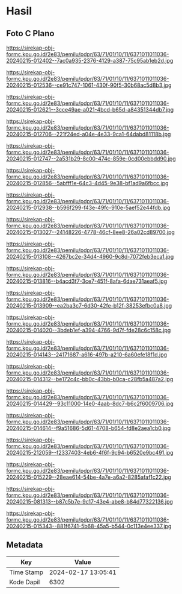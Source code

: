 # Hasil

## Foto C Plano

https://sirekap-obj-formc.kpu.go.id/2e83/pemilu/pdpr/63/71/01/10/11/6371011011036-20240215-012402--7ac0a935-2376-4129-a387-75c95ab1eb2d.jpg

https://sirekap-obj-formc.kpu.go.id/2e83/pemilu/pdpr/63/71/01/10/11/6371011011036-20240215-012536--ce91c747-1061-430f-90f5-30b68ac5d8b3.jpg

https://sirekap-obj-formc.kpu.go.id/2e83/pemilu/pdpr/63/71/01/10/11/6371011011036-20240215-012621--3cce49ae-a021-4bcd-b65d-a84351344db7.jpg

https://sirekap-obj-formc.kpu.go.id/2e83/pemilu/pdpr/63/71/01/10/11/6371011011036-20240215-012706--221f24ed-a04e-4e33-9ca1-64dabd81118b.jpg

https://sirekap-obj-formc.kpu.go.id/2e83/pemilu/pdpr/63/71/01/10/11/6371011011036-20240215-012747--2a531b29-8c00-474c-859e-0cd00ebbdd90.jpg

https://sirekap-obj-formc.kpu.go.id/2e83/pemilu/pdpr/63/71/01/10/11/6371011011036-20240215-012856--5abfff1e-64c3-4d45-9e38-bf1ad9a6fbcc.jpg

https://sirekap-obj-formc.kpu.go.id/2e83/pemilu/pdpr/63/71/01/10/11/6371011011036-20240215-012938--b596f299-f43e-49fc-910e-5aef52e44fdb.jpg

https://sirekap-obj-formc.kpu.go.id/2e83/pemilu/pdpr/63/71/01/10/11/6371011011036-20240215-013027--24148226-4778-46cf-8ee8-26a02cd89700.jpg

https://sirekap-obj-formc.kpu.go.id/2e83/pemilu/pdpr/63/71/01/10/11/6371011011036-20240215-013108--4267bc2e-34d4-4960-9c8d-7072feb3eca1.jpg

https://sirekap-obj-formc.kpu.go.id/2e83/pemilu/pdpr/63/71/01/10/11/6371011011036-20240215-013816--b4acd3f7-3ce7-451f-8afa-6dae731aeaf5.jpg

https://sirekap-obj-formc.kpu.go.id/2e83/pemilu/pdpr/63/71/01/10/11/6371011011036-20240215-013909--ea2ba3c7-6d30-42fe-b12f-38253efbc0a8.jpg

https://sirekap-obj-formc.kpu.go.id/2e83/pemilu/pdpr/63/71/01/10/11/6371011011036-20240215-014020--3bdeb1ef-a394-4766-9d7f-fde28c6c158c.jpg

https://sirekap-obj-formc.kpu.go.id/2e83/pemilu/pdpr/63/71/01/10/11/6371011011036-20240215-014143--24171687-a616-497b-a210-6a60efe18f1d.jpg

https://sirekap-obj-formc.kpu.go.id/2e83/pemilu/pdpr/63/71/01/10/11/6371011011036-20240215-014312--be172c4c-bb0c-43bb-b0ca-c28fb5a487a2.jpg

https://sirekap-obj-formc.kpu.go.id/2e83/pemilu/pdpr/63/71/01/10/11/6371011011036-20240215-014429--93c11000-14e0-4aab-8dc7-b6c2f6009706.jpg

https://sirekap-obj-formc.kpu.go.id/2e83/pemilu/pdpr/63/71/01/10/11/6371011011036-20240215-014614--f9a51686-5d61-4708-b654-fd8e2aea1cb0.jpg

https://sirekap-obj-formc.kpu.go.id/2e83/pemilu/pdpr/63/71/01/10/11/6371011011036-20240215-212059--f2337403-4eb6-4f6f-9c94-b6520e9bc491.jpg

https://sirekap-obj-formc.kpu.go.id/2e83/pemilu/pdpr/63/71/01/10/11/6371011011036-20240215-015229--28eae614-54be-4a7e-a6a2-8285afaf1c22.jpg

https://sirekap-obj-formc.kpu.go.id/2e83/pemilu/pdpr/63/71/01/10/11/6371011011036-20240215-081313--b87c5b7e-9c17-43e4-abe8-b84d77322136.jpg

https://sirekap-obj-formc.kpu.go.id/2e83/pemilu/pdpr/63/71/01/10/11/6371011011036-20240215-015343--881f6741-5b68-45a5-b544-0c113e4ee337.jpg


## Metadata

| Key        | Value               |
| ---------- | ------------------- |
| Time Stamp | 2024-02-17 13:05:41 |
| Kode Dapil | 6302                |



